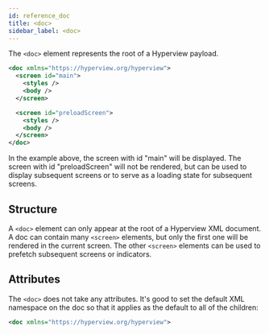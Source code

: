 ```yaml
---
id: reference_doc
title: <doc>
sidebar_label: <doc>
---
```


The `<doc>` element represents the root of a Hyperview payload.

```xml
<doc xmlns="https://hyperview.org/hyperview">
  <screen id="main">
    <styles />
    <body />
  </screen>

  <screen id="preloadScreen">
    <styles />
    <body />
  </screen>
</doc>
```

In the example above, the screen with id "main" will be displayed. The screen with id "preloadScreen" will not be rendered, but can be used to display subsequent screens or to serve as a loading state for subsequent screens.

## Structure

A `<doc>` element can only appear at the root of a Hyperview XML document. A doc can contain many `<screen>` elements, but only the first one will be rendered in the current screen. The other `<screen>` elements can be used to prefetch subsequent screens or indicators.

## Attributes

The `<doc>` does not take any attributes. It's good to set the default XML namespace on the doc so that it applies as the default to all of the children:

```xml
<doc xmlns="https://hyperview.org/hyperview">
```
